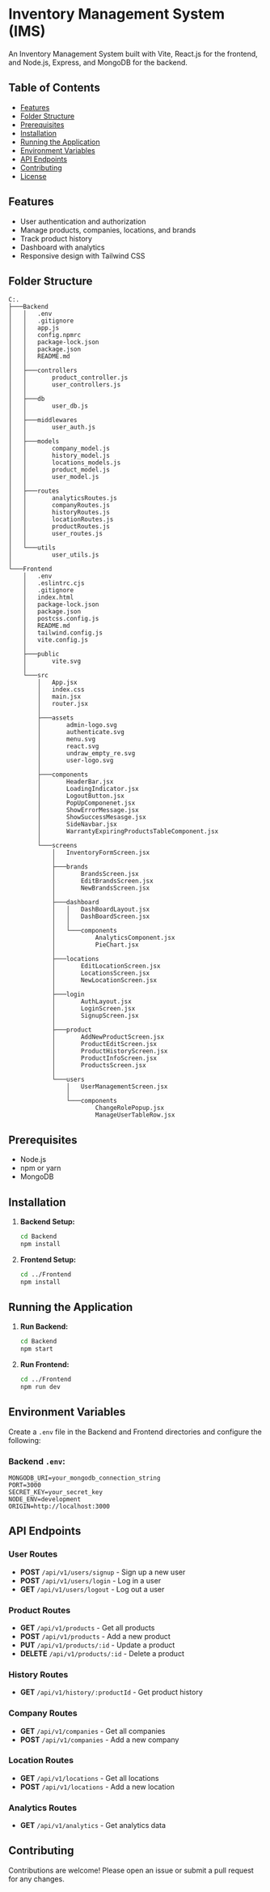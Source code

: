  
# Inventory Management System (IMS)

An Inventory Management System built with Vite, React.js for the frontend, and Node.js, Express, and MongoDB for the backend.

## Table of Contents

- [Features](#features)
- [Folder Structure](#folder-structure)
- [Prerequisites](#prerequisites)
- [Installation](#installation)
- [Running the Application](#running-the-application)
- [Environment Variables](#environment-variables)
- [API Endpoints](#api-endpoints)
- [Contributing](#contributing)
- [License](#license)

## Features

- User authentication and authorization
- Manage products, companies, locations, and brands
- Track product history
- Dashboard with analytics
- Responsive design with Tailwind CSS

## Folder Structure

```plaintext
C:.
├───Backend
│   │   .env
│   │   .gitignore
│   │   app.js
│   │   config.npmrc
│   │   package-lock.json
│   │   package.json
│   │   README.md
│   │
│   ├───controllers
│   │       product_controller.js
│   │       user_controllers.js
│   │
│   ├───db
│   │       user_db.js
│   │
│   ├───middlewares
│   │       user_auth.js
│   │
│   ├───models
│   │       company_model.js
│   │       history_model.js
│   │       locations_models.js
│   │       product_model.js
│   │       user_model.js
│   │
│   ├───routes
│   │       analyticsRoutes.js
│   │       companyRoutes.js
│   │       historyRoutes.js
│   │       locationRoutes.js
│   │       productRoutes.js
│   │       user_routes.js
│   │
│   └───utils
│           user_utils.js
│
└───Frontend
    │   .env
    │   .eslintrc.cjs
    │   .gitignore
    │   index.html
    │   package-lock.json
    │   package.json
    │   postcss.config.js
    │   README.md
    │   tailwind.config.js
    │   vite.config.js
    │
    ├───public
    │       vite.svg
    │
    └───src
        │   App.jsx
        │   index.css
        │   main.jsx
        │   router.jsx
        │
        ├───assets
        │       admin-logo.svg
        │       authenticate.svg
        │       menu.svg
        │       react.svg
        │       undraw_empty_re.svg
        │       user-logo.svg
        │
        ├───components
        │       HeaderBar.jsx
        │       LoadingIndicator.jsx
        │       LogoutButton.jsx
        │       PopUpComponenet.jsx
        │       ShowErrorMessage.jsx
        │       ShowSuccessMesasge.jsx
        │       SideNavbar.jsx
        │       WarrantyExpiringProductsTableComponent.jsx
        │
        └───screens
            │   InventoryFormScreen.jsx
            │
            ├───brands
            │       BrandsScreen.jsx
            │       EditBrandsScreen.jsx
            │       NewBrandsScreen.jsx
            │
            ├───dashboard
            │   │   DashBoardLayout.jsx
            │   │   DashBoardScreen.jsx
            │   │
            │   └───components
            │           AnalyticsComponent.jsx
            │           PieChart.jsx
            │
            ├───locations
            │       EditLocationScreen.jsx
            │       LocationsScreen.jsx
            │       NewLocationScreen.jsx
            │
            ├───login
            │       AuthLayout.jsx
            │       LoginScreen.jsx
            │       SignupScreen.jsx
            │
            ├───product
            │       AddNewProductScreen.jsx
            │       ProductEditScreen.jsx
            │       ProductHistoryScreen.jsx
            │       ProductInfoScreen.jsx
            │       ProductsScreen.jsx
            │
            └───users
                │   UserManagementScreen.jsx
                │
                └───components
                        ChangeRolePopup.jsx
                        ManageUserTableRow.jsx
```

## Prerequisites

- Node.js
- npm or yarn
- MongoDB

## Installation

1. **Backend Setup:**
   ```bash
   cd Backend
   npm install
   ```

2. **Frontend Setup:**
   ```bash
   cd ../Frontend
   npm install
   ```

## Running the Application

1. **Run Backend:**
   ```bash
   cd Backend
   npm start
   ```

2. **Run Frontend:**
   ```bash
   cd ../Frontend
   npm run dev
   ```

## Environment Variables

Create a `.env` file in the Backend and Frontend directories and configure the following:

### Backend `.env`:
```env
MONGODB_URI=your_mongodb_connection_string
PORT=3000
SECRET_KEY=your_secret_key
NODE_ENV=development
ORIGIN=http://localhost:3000
```




## API Endpoints

### User Routes

- **POST** `/api/v1/users/signup` - Sign up a new user
- **POST** `/api/v1/users/login` - Log in a user
- **GET** `/api/v1/users/logout` - Log out a user

### Product Routes

- **GET** `/api/v1/products` - Get all products
- **POST** `/api/v1/products` - Add a new product
- **PUT** `/api/v1/products/:id` - Update a product
- **DELETE** `/api/v1/products/:id` - Delete a product

### History Routes

- **GET** `/api/v1/history/:productId` - Get product history

### Company Routes

- **GET** `/api/v1/companies` - Get all companies
- **POST** `/api/v1/companies` - Add a new company

### Location Routes

- **GET** `/api/v1/locations` - Get all locations
- **POST** `/api/v1/locations` - Add a new location

### Analytics Routes

- **GET** `/api/v1/analytics` - Get analytics data

## Contributing

Contributions are welcome! Please open an issue or submit a pull request for any changes.

